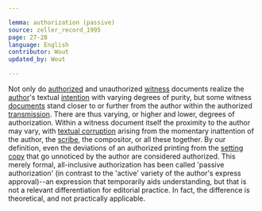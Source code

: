 ```yaml
---

lemma: authorization (passive)
source: zeller_record_1995
page: 27-28
language: English
contributor: Wout
updated_by: Wout

---
```


Not only do [authorized](authorization.html) and unauthorized [witness](witness.html) documents realize the [author](author.html)'s textual [intention](intentionality.html) with varying degrees of purity, but some witness [documents](document.html) stand closer to or further from the author within the authorized [transmission](textualTransmission.html). There are thus varying, or higher and lower, degrees of authorization. Within a witness document itself the proximity to the author may vary, with [textual corruption](textCorrupt') arising from the momentary inattention of the author, the [scribe](scribe.html), the compositor, or all these together. By our definition, even the deviations of an authorized printing from the [setting copy](settingCopy.html) that go unnoticed by the author are considered authorized. This merely formal, all-inclusive authorization has been called 'passive authorization' (in contrast to the 'active' variety of the author's express approval)--an expression that temporarily aids understanding, but that is not a relevant differentiation for editorial practice. In fact, the difference is theoretical, and not practically applicable.
